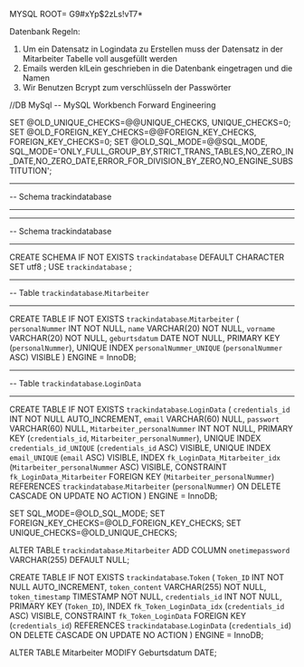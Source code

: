 MYSQL ROOT= G9#xYp$2zLs!vT7*

Datenbank Regeln:

1. Um ein Datensatz in Logindata zu Erstellen muss der Datensatz in der Mitarbeiter Tabelle voll ausgefüllt werden
2. Emails werden klLein geschrieben in die Datenbank eingetragen und die Namen
3. Wir Benutzen Bcrypt zum verschlüsseln der Passwörter

//DB MySql
-- MySQL Workbench Forward Engineering

SET @OLD_UNIQUE_CHECKS=@@UNIQUE_CHECKS, UNIQUE_CHECKS=0;
SET @OLD_FOREIGN_KEY_CHECKS=@@FOREIGN_KEY_CHECKS, FOREIGN_KEY_CHECKS=0;
SET @OLD_SQL_MODE=@@SQL_MODE, SQL_MODE='ONLY_FULL_GROUP_BY,STRICT_TRANS_TABLES,NO_ZERO_IN_DATE,NO_ZERO_DATE,ERROR_FOR_DIVISION_BY_ZERO,NO_ENGINE_SUBSTITUTION';

-- -----------------------------------------------------
-- Schema trackindatabase
-- -----------------------------------------------------

-- -----------------------------------------------------
-- Schema trackindatabase
-- -----------------------------------------------------
CREATE SCHEMA IF NOT EXISTS `trackindatabase` DEFAULT CHARACTER SET utf8 ;
USE `trackindatabase` ;

-- -----------------------------------------------------
-- Table `trackindatabase`.`Mitarbeiter`
-- -----------------------------------------------------
CREATE TABLE IF NOT EXISTS `trackindatabase`.`Mitarbeiter` (
`personalNummer` INT NOT NULL,
`name` VARCHAR(20) NOT NULL,
`vorname` VARCHAR(20) NOT NULL,
`geburtsdatum` DATE NOT NULL,
PRIMARY KEY (`personalNummer`),
UNIQUE INDEX `personalNummer_UNIQUE` (`personalNummer` ASC) VISIBLE
)
ENGINE = InnoDB;

-- -----------------------------------------------------
-- Table `trackindatabase`.`LoginData`
-- -----------------------------------------------------
CREATE TABLE IF NOT EXISTS `trackindatabase`.`LoginData` (
`credentials_id` INT NOT NULL AUTO_INCREMENT,
`email` VARCHAR(60) NULL,
`passwort` VARCHAR(60) NULL,
`Mitarbeiter_personalNummer` INT NOT NULL,
PRIMARY KEY (`credentials_id`, `Mitarbeiter_personalNummer`),
UNIQUE INDEX `credentials_id_UNIQUE` (`credentials_id` ASC) VISIBLE,
UNIQUE INDEX `email_UNIQUE` (`email` ASC) VISIBLE,
INDEX `fk_LoginData_Mitarbeiter_idx` (`Mitarbeiter_personalNummer` ASC) VISIBLE,
CONSTRAINT `fk_LoginData_Mitarbeiter`
FOREIGN KEY (`Mitarbeiter_personalNummer`)
REFERENCES `trackindatabase`.`Mitarbeiter` (`personalNummer`)
ON DELETE CASCADE
ON UPDATE NO ACTION
)
ENGINE = InnoDB;

SET SQL_MODE=@OLD_SQL_MODE;
SET FOREIGN_KEY_CHECKS=@OLD_FOREIGN_KEY_CHECKS;
SET UNIQUE_CHECKS=@OLD_UNIQUE_CHECKS;


ALTER TABLE `trackindatabase`.`Mitarbeiter`
ADD COLUMN `onetimepassword` VARCHAR(255) DEFAULT NULL;

CREATE TABLE IF NOT EXISTS `trackindatabase`.`Token` (
`Token_ID` INT NOT NULL AUTO_INCREMENT,
`token_content` VARCHAR(255) NOT NULL,
`token_timestamp` TIMESTAMP NOT NULL,
`credentials_id` INT NOT NULL,
PRIMARY KEY (`Token_ID`),
INDEX `fk_Token_LoginData_idx` (`credentials_id` ASC) VISIBLE,
CONSTRAINT `fk_Token_LoginData`
FOREIGN KEY (`credentials_id`)
REFERENCES `trackindatabase`.`LoginData` (`credentials_id`)
ON DELETE CASCADE
ON UPDATE NO ACTION
)
ENGINE = InnoDB;


ALTER TABLE Mitarbeiter MODIFY Geburtsdatum DATE;